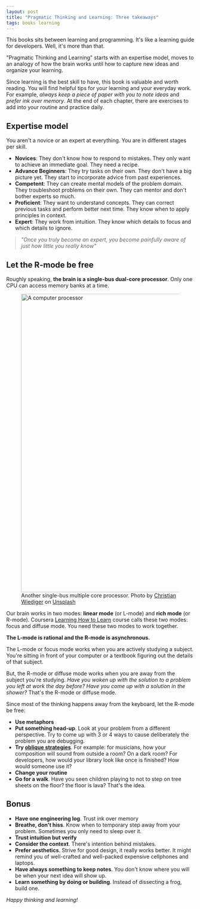 ```yaml
---
layout: post
title: "Pragmatic Thinking and Learning: Three takeaways"
tags: books learning
---
```


This books sits between learning and programming. It's like a learning guide for developers. Well, it's more than that.

"Pragmatic Thinking and Learning" starts with an expertise model, moves to an analogy of how the brain works until how to capture new ideas and organize your learning.

Since learning is the best skill to have, this book is valuable and worth reading. You will find helpful tips for your learning and your everyday work. For example, _always keep a piece of paper with you to note ideas_ and _prefer ink over memory_. At the end of each chapter, there are exercises to add into your routine and practice daily.

## Expertise model

You aren't a novice or an expert at everything. You are in different stages per skill.

* **Novices**: They don't know how to respond to mistakes. They only want to achieve an immediate goal. They need a recipe.
* **Advance Beginners**: They try tasks on their own. They don't have a big picture yet. They start to incorporate advice from past experiences.
* **Competent**: They can create mental models of the problem domain. They troubleshoot problems on their own. They can mentor and don't bother experts so much.
* **Proficient**: They want to understand concepts. They can correct previous tasks and perform better next time. They know when to apply principles in context.
* **Expert**: They work from intuition. They know which details to focus and which details to ignore.

> _"Once you truly become an expert, you become painfully aware of just how little you really know"_

## Let the R-mode be free

Roughly speaking, **the brain is a single-bus dual-core processor**. Only one CPU can access memory banks at a time.

<figure>
<img src="https://images.unsplash.com/photo-1555617766-c94804975da3?ixlib=rb-1.2.1&q=80&fm=jpg&crop=entropy&cs=tinysrgb&w=800&h=400&fit=crop" alt="A computer processor" width="800">

<figcaption>Another single-bus multiple core processor. <span>Photo by <a href="https://unsplash.com/@christianw?utm_source=unsplash&amp;utm_medium=referral&amp;utm_content=creditCopyText">Christian Wiediger</a> on <a href="https://unsplash.com/s/photos/processor?utm_source=unsplash&amp;utm_medium=referral&amp;utm_content=creditCopyText">Unsplash</a></span>
</figcaption>
</figure>

Our brain works in two modes: **linear mode** (or L-mode) and **rich mode** (or R-mode). Coursera [Learning How to Learn](https://www.coursera.org/learn/learning-how-to-learn/) course calls these two modes: focus and diffuse mode. You need these two modes to work together.

**The L-mode is rational and the R-mode is asynchronous.**

The L-mode or focus mode works when you are actively studying a subject. You're sitting in front of your computer or a textbook figuring out the details of that subject.

But, the R-mode or diffuse mode works when you are away from the subject you're studying. _Have you woken up with the solution to a problem you left at work the day before? Have you come up with a solution in the shower?_ That's the R-mode or diffuse mode.

Since most of the thinking happens away from the keyboard, let the R-mode be free:

* **Use metaphors**
* **Put something head-up**. Look at your problem from a different perspective. Try to come up with 3 or 4 ways to cause deliberately the problem you are debugging.
* **Try [oblique strategies](https://en.wikipedia.org/wiki/Oblique_Strategies)**. For example: for musicians, how your composition will sound from outside a room? On a dark room? For developers, how would your library look like once is finished? How would someone use it?
* **Change your routine**
* **Go for a walk**. Have you seen children playing to not to step on tree sheets on the floor? the floor is lava? That's the idea.

## Bonus

* **Have one engineering log**. Trust ink over memory
* **Breathe, don't hiss**. Know when to temporary step away from your problem. Sometimes you only need to sleep over it.
* **Trust intuition but verify**
* **Consider the context**. There's intention behind mistakes.
* **Prefer aesthetics**. Strive for good design, it really works better. It might remind you of well-crafted and well-packed expensive cellphones and laptops.
* **Have always something to keep notes**. You don't know where you will be when your next idea will show up.
* **Learn something by doing or building**. Instead of dissecting a frog, build one.

_Happy thinking and learning!_












